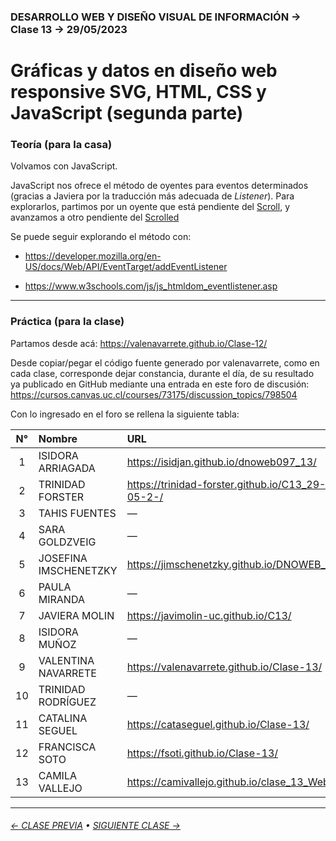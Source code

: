 ### DESARROLLO WEB Y DISEÑO VISUAL DE INFORMACIÓN → Clase 13 → 29/05/2023

# Gráficas y datos en diseño web responsive SVG, HTML, CSS y JavaScript (segunda parte)

### Teoría (para la casa)

Volvamos con JavaScript.

JavaScript nos ofrece el método de oyentes para eventos determinados (gracias a Javiera por la traducción más adecuada de *Listener*). Para explorarlos, partimos por un oyente que está pendiente del [Scroll](https://developer.mozilla.org/en-US/docs/Web/API/Element/scroll_event), y avanzamos a otro pendiente del [Scrolled](https://developer.mozilla.org/en-US/docs/Web/API/Document/scrollend_event)

Se puede seguir explorando el método con: 

- https://developer.mozilla.org/en-US/docs/Web/API/EventTarget/addEventListener

- https://www.w3schools.com/js/js_htmldom_eventlistener.asp

- - - - - - - - - - - - - - 

### Práctica (para la clase)

Partamos desde acá: https://valenavarrete.github.io/Clase-12/

Desde copiar/pegar el código fuente generado por valenavarrete, como en cada clase, corresponde dejar constancia, durante el día, de su resultado ya publicado en GitHub mediante una entrada en este foro de discusión: https://cursos.canvas.uc.cl/courses/73175/discussion_topics/798504

Con lo ingresado en el foro se rellena la siguiente tabla:

| N° | Nombre | URL |
|:---------:|:------------------------------|:---------------------------|
| 1 | ISIDORA ARRIAGADA | https://isidjan.github.io/dnoweb097_13/ |
| 2 | TRINIDAD FORSTER | https://trinidad-forster.github.io/C13_29-05-2-/ |
| 3 | TAHIS FUENTES | — |
| 4 | SARA GOLDZVEIG | — |
| 5 | JOSEFINA IMSCHENETZKY | https://jimschenetzky.github.io/DNOWEB_13/ |
| 6 | PAULA MIRANDA | — |
| 7 | JAVIERA MOLIN | https://javimolin-uc.github.io/C13/ |
| 8 | ISIDORA MUÑOZ | — |
| 9 | VALENTINA NAVARRETE | https://valenavarrete.github.io/Clase-13/ |
| 10 | TRINIDAD RODRÍGUEZ | — |
| 11 | CATALINA SEGUEL | https://cataseguel.github.io/Clase-13/ |
| 12 | FRANCISCA SOTO | https://fsoti.github.io/Clase-13/ |
| 13 | CAMILA VALLEJO | https://camivallejo.github.io/clase_13_Web/ |

- - - - - - - 

###### [← CLASE PREVIA](https://github.com/profesorfaco/dno097-2024/tree/main/clase-12) • [SIGUIENTE CLASE →](https://github.com/profesorfaco/dno097-2024/tree/main/clase-14)
